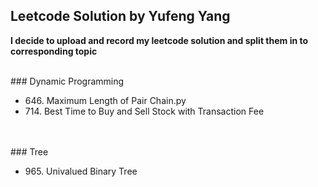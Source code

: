 ## Leetcode Solution by Yufeng Yang

**I decide to upload and record my leetcode solution and split them in to corresponding topic**

<br>
### Dynamic Programming
<ul>
    <li> 646. Maximum Length of Pair Chain.py
    <li> 714. Best Time to Buy and Sell Stock with Transaction Fee
</ul>
<br>
<br>
### Tree
<ul>
    <li> 965. Univalued Binary Tree
</ul>



